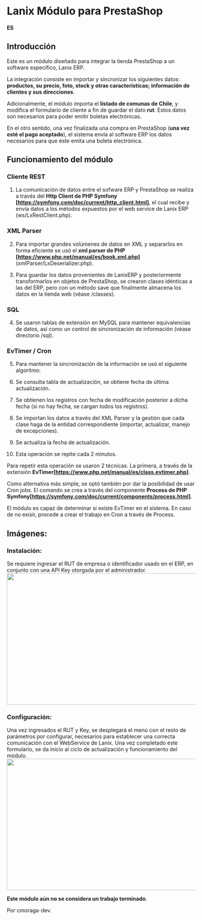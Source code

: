 # Lanix Módulo para PrestaShop

**ES**

## Introducción

Este es un módulo diseñado para integrar la tienda PrestaShop a un software específico, Lanix ERP.

La integración consiste en importar y sincronizar los siguientes datos: **productos, su precio, foto, stock y otras características; información de clientes y sus direcciones**.

Adicionalmente, el módulo importa el **listado de comunas de Chile**, y modifica el formulario de cliente a fin de guardar el dato **rut**. Estos datos son necesarios para poder emitir boletas electrónicas.

En el otro sentido, una vez finalizada una compra en PrestaShop (**una vez esté el pago aceptado**), el sistema envía al software ERP los datos necesarios para que éste emita una boleta electrónica.

## Funcionamiento del módulo

### Cliente REST
1. La comunicación de datos entre el sofware ERP y PrestaShop se realiza a través del **Http Client de PHP Symfony [https://symfony.com/doc/current/http_client.html]**, el cual recibe y envía datos a los métodos expuestos por el web service de Lanix ERP (ws/LxRestClient.php).

### XML Parser
2. Para importar grandes volúmenes de datos en XML y separarlos en forma eficiente se usó el **xml parser de PHP [https://www.php.net/manual/es/book.xml.php]** (xmlParser/LxDeserializer.php).

3. Para guardar los datos provenientes de LanixERP y posteriormente transformarlos en objetos de PrestaShop, se crearon clases idénticas a las del ERP, pero con un método save que finalmente almacena los datos en la tienda web (véase /classes).

### SQL
4. Se usaron tablas de extensión en MySQL para mantener equivalencias de datos, así como un control de sincronización de información (véase directorio /sql).

### EvTimer / Cron
5. Para mantener la sincronización de la información se usó el siguiente algoritmo: 

1. Se consulta tabla de actualización, se obtiene fecha de última actualización.
2. Se obtienen los registros con fecha de modificación posterior a dicha fecha (si no hay fecha, se cargan todos los registros).
3. Se importan los datos a través del XML Parser y la gestión que cada clase haga de la entidad correspondiente (importar, actualizar, manejo de excepciones).
3. Se actualiza la fecha de actualización.
4. Esta operación se repite cada 2 minutos.

Para repetir esta operación se usaron 2 técnicas. La primera, a través de la extensión **EvTimer[https://www.php.net/manual/es/class.evtimer.php]**.

Como alternativa más simple, se optó también por dar la posibilidad de usar Cron jobs. El comando se crea a través del componente **Process de PHP Symfony[https://symfony.com/doc/current/components/process.html]**.

El módulo es capaz de determinar si existe EvTimer en el sistema. En caso de no exisir, procede a crear el trabajo en Cron a través de Process.

## Imágenes:

### Instalación:

Se requiere ingresar el RUT de empresa o identificador usado en el ERP, en conjunto con una API Key otorgada por el administrador.
<img src="https://github.com/cmoraga-dev/lanix-module/blob/master/img/install1.png" width="800" height="350">

### Configuración:

Una vez ingresados el RUT y Key, se desplegará el menú con el resto de parámetros por configurar, necesarios para establecer una correcta comunicación con el WebService de Lanix.
Una vez completado este formulario, se da inicio al ciclo de actualización y funcionamiento del módulo.
<img src="https://github.com/cmoraga-dev/lanix-module/blob/master/img/install2.png" width="800" height="350">









**Este módulo aún no se considera un trabajo terminado**.




Por cmoraga-dev.
